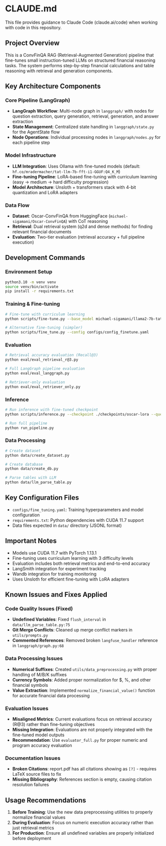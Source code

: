 # CLAUDE.md

This file provides guidance to Claude Code (claude.ai/code) when working with code in this repository.

## Project Overview

This is a ConvFinQA RAG (Retrieval-Augmented Generation) pipeline that fine-tunes small instruction-tuned LLMs on structured financial reasoning tasks. The system performs step-by-step financial calculations and table reasoning with retrieval and generation components.

## Key Architecture Components

### Core Pipeline (LangGraph)
- **LangGraph Workflow**: Multi-node graph in `langgraph/` with nodes for question extraction, query generation, retrieval, generation, and answer extraction
- **State Management**: Centralized state handling in `langgraph/state.py` for the AgentState flow
- **Node Operations**: Individual processing nodes in `langgraph/nodes.py` for each pipeline step

### Model Infrastructure
- **LLM Integration**: Uses Ollama with fine-tuned models (default: `hf.co/mradermacher/tat-llm-7b-fft-i1-GGUF:Q4_K_M`)
- **Fine-tuning Pipeline**: LoRA-based fine-tuning with curriculum learning (easy → medium → hard difficulty progression)
- **Model Architecture**: Unsloth + transformers stack with 4-bit quantization and LoRA adapters

### Data Flow
- **Dataset**: Oscar-ConvFinQA from HuggingFace (`michael-sigamani/Oscar-ConvFinQA`) with CoT reasoning
- **Retrieval**: Dual retrieval system (q2d and dense methods) for finding relevant financial documents
- **Evaluation**: Two-tier evaluation (retrieval accuracy + full pipeline execution)

## Development Commands

### Environment Setup
```bash
python3.10 -m venv venv
source venv/bin/activate
pip install -r requirements.txt
```

### Training & Fine-tuning
```bash
# Fine-tune with curriculum learning
python scripts/fine-tune.py --base_model michael-sigamani/llama2-7b-tat-lora-fp16 --output_dir models/llama2-7b-tat-lora-cot-fp16 --data_path data/train_curated.jsonl

# Alternative fine-tuning (simpler)
python scripts/fine_tune.py --config configs/config_finetune.yaml
```

### Evaluation
```bash
# Retrieval accuracy evaluation (Recall@3)
python eval/eval_retrieval_r@3.py

# Full LangGraph pipeline evaluation
python eval/eval_langgraph.py

# Retriever-only evaluation
python eval/eval_retriever_only.py
```

### Inference
```bash
# Run inference with fine-tuned checkpoint
python scripts/inference.py --checkpoint ./checkpoints/oscar-lora --question "your question" --context "your context"

# Run full pipeline
python run_pipeline.py
```

### Data Processing
```bash
# Create dataset
python data/create_dataset.py

# Create database
python data/create_db.py

# Parse tables with LLM
python data/llm_parse_table.py
```

## Key Configuration Files

- `configs/fine_tuning.yaml`: Training hyperparameters and model configuration
- `requirements.txt`: Python dependencies with CUDA 11.7 support
- Data files expected in `data/` directory (JSONL format)

## Important Notes

- Models use CUDA 11.7 with PyTorch 1.13.1
- Fine-tuning uses curriculum learning with 3 difficulty levels
- Evaluation includes both retrieval metrics and end-to-end accuracy
- LangSmith integration for experiment tracking
- Wandb integration for training monitoring
- Uses Unsloth for efficient fine-tuning with LoRA adapters

## Known Issues and Fixes Applied

### Code Quality Issues (Fixed)
- **Undefined Variables**: Fixed `flush_interval` in `data/llm_parse_table.py:75`
- **Git Merge Conflicts**: Cleaned up merge conflict markers in `utils/prompts.py`
- **Commented References**: Removed broken `langfuse_handler` reference in `langgraph/graph.py:68`

### Data Processing Issues
- **Numerical Suffixes**: Created `utils/data_preprocessing.py` with proper handling of M/B/K suffixes
- **Currency Symbols**: Added proper normalization for $, %, and other financial symbols
- **Value Extraction**: Implemented `normalize_financial_value()` function for accurate financial data processing

### Evaluation Issues
- **Misaligned Metrics**: Current evaluations focus on retrieval accuracy (R@3) rather than fine-tuning objectives
- **Missing Integration**: Evaluations are not properly integrated with the fine-tuned model outputs
- **Recommendation**: Use `evaluator_full.py` for proper numeric and program accuracy evaluation

### Documentation Issues
- **Broken Citations**: report.pdf has all citations showing as `[?]` - requires LaTeX source files to fix
- **Missing Bibliography**: References section is empty, causing citation resolution failures

## Usage Recommendations

1. **Before Training**: Use the new data preprocessing utilities to properly normalize financial values
2. **During Evaluation**: Focus on numeric execution accuracy rather than just retrieval metrics
3. **For Production**: Ensure all undefined variables are properly initialized before deployment